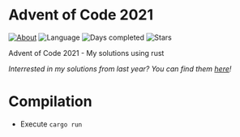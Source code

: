 # Advent of Code 2021

[![About](https://img.shields.io/badge/Advent%20of%20Code-2021-brightgreen)](https://adventofcode.com/2021/about)
![Language](https://img.shields.io/badge/Language-rust-orange)
![Days completed](https://img.shields.io/badge/Days%20completed-5-red)
![Stars](https://img.shields.io/badge/Stars-10-yellow)

Advent of Code 2021 - My solutions using rust

*Interrested in my solutions from last year? You can find them [here](https://github.com/andi-makes/aoc2020)!*

# Compilation
 * Execute `cargo run`

